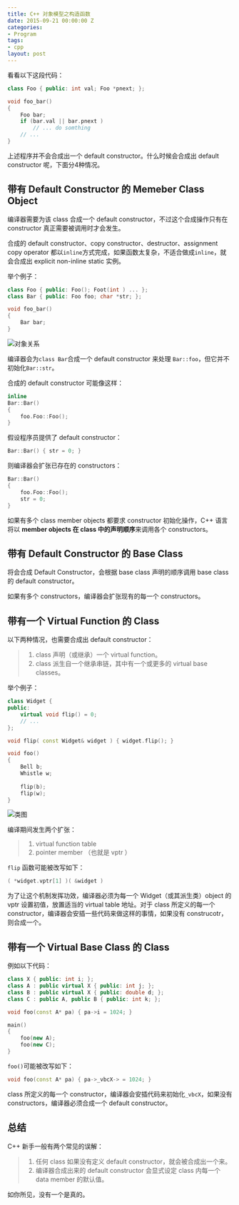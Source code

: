 ```yaml
---
title: C++ 对象模型之构造函数
date: 2015-09-21 00:00:00 Z
categories:
- Program
tags:
- cpp
layout: post
---
```


看看以下这段代码：

```cpp
class Foo { public: int val; Foo *pnext; };

void foo_bar()
{
    Foo bar;
    if (bar.val || bar.pnext )
        // ... do somthing
    // ...
}
```

上述程序并不会合成出一个 default constructor。什么时候会合成出 default constructor 呢，下面分4种情况。

<!--more-->

## 带有 Default Constructor 的 Memeber Class Object

编译器需要为该 class 合成一个 default constructor，不过这个合成操作只有在 constructor 真正需要被调用时才会发生。

合成的 default constructor、copy constructor、destructor、assignment copy operator 都以`inline`方式完成，如果函数太复杂，不适合做成`inline`，就会合成出 explicit non-inline static 实例。

举个例子：

```cpp
class Foo { public: Foo(); Foot(int ) ... };
class Bar { public: Foo foo; char *str; };

void foo_bar()
{
    Bar bar;
}
```

![对象关系](http://simpleyyt.qiniudn.com/15-9-22/65375122.jpg)

编译器会为`class Bar`合成一个 default constructor 来处理 `Bar::foo`，但它并不初始化`Bar::str`。

合成的 default constructor 可能像这样：

```cpp
inline
Bar::Bar()
{
    foo.Foo::Foo();
}
```

假设程序员提供了 default constructor：

```cpp
Bar::Bar() { str = 0; }
```

则编译器会扩张已存在的 constructors：

```cpp
Bar::Bar()
{
    foo.Foo::Foo();
    str = 0;
}
```

如果有多个 class member objects 都要求 constructor 初始化操作，C++ 语言将以 **member objects 在 class 中的声明顺序**来调用各个 constructors。

## 带有 Default Constructor 的 Base Class

将会合成 Default Constructor，会根据 base class 声明的顺序调用 base class 的 default constructor。

如果有多个 constructors，编译器会扩张现有的每一个 constructors。

## 带有一个 Virtual Function 的 Class

以下两种情况，也需要合成出 default constructor：

 > 1. class 声明（或继承）一个 virtual function。
 > 2. class 派生自一个继承串链，其中有一个或更多的 virtual base classes。
 
 举个例子：
 
```cpp
class Widget {
public:
    virtual void flip() = 0;
    // ...
};

void flip( const Widget& widget ) { widget.flip(); }

void foo()
{
    Bell b;
    Whistle w;
    
    flip(b);
    flip(w);
}
```

![类图](http://simpleyyt.qiniudn.com/15-9-22/58211208.jpg)

编译期间发生两个扩张：

 > 1. virtual function table
 > 2. pointer member （也就是 vptr ）

`flip` 函数可能被改写如下：

```cpp
( *widget.vptr[1] )( &widget )
```

为了让这个机制发挥功效，编译器必须为每一个 Widget（或其派生类）object 的 vptr 设置初值，放置适当的 virtual table 地址。对于 class 所定义的每一个 constructor，编译器会安插一些代码来做这样的事情，如果没有 construcotr，则合成一个。

## 带有一个 Virtual Base Class 的 Class

例如以下代码：

```cpp
class X { public: int i; };
class A : public virtual X { public: int j; };
class B : public virtual X { public: double d; };
class C : public A, public B { public: int k; };

void foo(const A* pa) { pa->i = 1024; }

main()
{
    foo(new A);
    foo(new C);
}
```
`foo()`可能被改写如下：

```cpp
void foo(const A* pa) { pa->_vbcX-> = 1024; }
```

class 所定义的每一个 constructor，编译器会安插代码来初始化`_vbcX`，如果没有 constructors，编译器必须合成一个 default constructor。

## 总结

C++ 新手一般有两个常见的误解：

 > 1. 任何 class 如果没有定义 default constructor，就会被合成出一个来。
 > 2. 编译器合成出来的 default constructor 会显式设定 class 内每一个 data member 的默认值。
 
如你所见，没有一个是真的。

